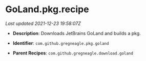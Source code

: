 # GoLand.pkg.recipe

_Last updated 2021-12-23 19:58:07Z_

- **Description**: Downloads JetBrains GoLand and builds a pkg.

- **Identifier**: `com.github.gregneagle.pkg.goland`

- **Parent Recipes**: `com.github.gregneagle.download.goland`